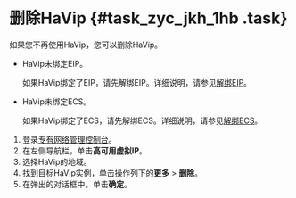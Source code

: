 # 删除HaVip {#task_zyc_jkh_1hb .task}

如果您不再使用HaVip，您可以删除HaVip。

-   HaVip未绑定EIP。

    如果HaVip绑定了EIP，请先解绑EIP。详细说明，请参见[解绑EIP](cn.zh-CN/用户指南/高可用虚拟IP/解绑EIP.md#)。

-   HaVip未绑定ECS。

    如果HaVip绑定了ECS，请先解绑ECS。详细说明，请参见[解绑ECS](cn.zh-CN/用户指南/高可用虚拟IP/解绑ECS.md#)。


1.  登录[专有网络管理控制台](https://vpcnext.console.aliyun.com/nat/)。 
2.  在左侧导航栏，单击**高可用虚拟IP**。 
3.  选择HaVip的地域。 
4.  找到目标HaVip实例，单击操作列下的**更多** \> **删除**。 
5.  在弹出的对话框中，单击**确定**。 

